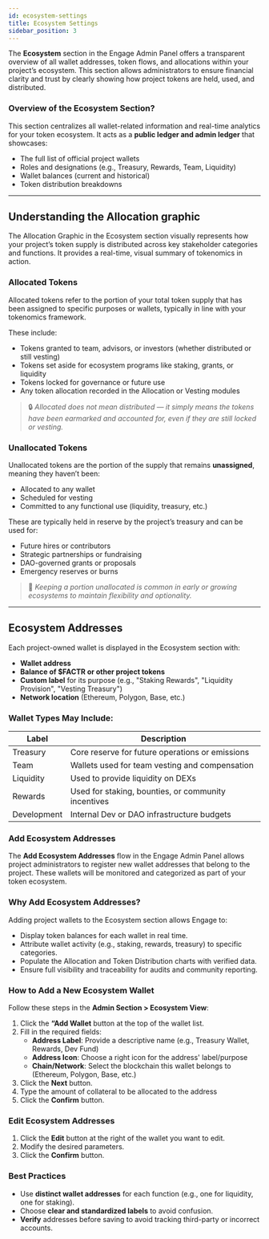 ```yaml
---
id: ecosystem-settings
title: Ecosystem Settings
sidebar_position: 3
---
```


The **Ecosystem** section in the Engage Admin Panel offers a transparent overview of all wallet addresses, token flows, and allocations within your project’s ecosystem. This section allows administrators to ensure financial clarity and trust by clearly showing how project tokens are held, used, and distributed.

### Overview of the Ecosystem Section?

This section centralizes all wallet-related information and real-time analytics for your token ecosystem. It acts as a **public ledger and admin ledger** that showcases:

- The full list of official project wallets
- Roles and designations (e.g., Treasury, Rewards, Team, Liquidity)
- Wallet balances (current and historical)
- Token distribution breakdowns

---

## Understanding the Allocation graphic

The Allocation Graphic in the Ecosystem section visually represents how your project’s token supply is distributed across key stakeholder categories and functions. It provides a real-time, visual summary of tokenomics in action.

### Allocated Tokens

Allocated tokens refer to the portion of your total token supply that has been assigned to specific purposes or wallets, typically in line with your tokenomics framework.

These include:

- Tokens granted to team, advisors, or investors (whether distributed or still vesting)
- Tokens set aside for ecosystem programs like staking, grants, or liquidity
- Tokens locked for governance or future use
- Any token allocation recorded in the Allocation or Vesting modules

> 🔒 *Allocated does not mean distributed — it simply means the tokens have been earmarked and accounted for, even if they are still locked or vesting.*


### Unallocated Tokens

Unallocated tokens are the portion of the supply that remains **unassigned**, meaning they haven’t been:

- Allocated to any wallet
- Scheduled for vesting
- Committed to any functional use (liquidity, treasury, etc.)

These are typically held in reserve by the project’s treasury and can be used for:

- Future hires or contributors
- Strategic partnerships or fundraising
- DAO-governed grants or proposals
- Emergency reserves or burns

> 🧠 *Keeping a portion unallocated is common in early or growing ecosystems to maintain flexibility and optionality.*
---

## Ecosystem Addresses

Each project-owned wallet is displayed in the Ecosystem section with:

- **Wallet address**
- **Balance of $FACTR or other project tokens**
- **Custom label** for its purpose (e.g., "Staking Rewards", "Liquidity Provision", "Vesting Treasury")
- **Network location** (Ethereum, Polygon, Base, etc.)

### Wallet Types May Include:

| Label | Description |
|-------|-------------|
| Treasury | Core reserve for future operations or emissions |
| Team | Wallets used for team vesting and compensation |
| Liquidity | Used to provide liquidity on DEXs |
| Rewards | Used for staking, bounties, or community incentives |
| Development | Internal Dev or DAO infrastructure budgets |

### Add Ecosystem Addresses

The **Add Ecosystem Addresses** flow in the Engage Admin Panel allows project administrators to register new wallet addresses that belong to the project. These wallets will be monitored and categorized as part of your token ecosystem.

### Why Add Ecosystem Addresses?

Adding project wallets to the Ecosystem section allows Engage to:

- Display token balances for each wallet in real time.
- Attribute wallet activity (e.g., staking, rewards, treasury) to specific categories.
- Populate the Allocation and Token Distribution charts with verified data.
- Ensure full visibility and traceability for audits and community reporting.

### How to Add a New Ecosystem Wallet

Follow these steps in the **Admin Section > Ecosystem View**:

1. Click the **“Add Wallet** button at the top of the wallet list.
2. Fill in the required fields:
   - **Address Label**: Provide a descriptive name (e.g., Treasury Wallet, Rewards, Dev Fund)
   - **Address Icon**: Choose a right icon for the address' label/purpose
   - **Chain/Network**: Select the blockchain this wallet belongs to (Ethereum, Polygon, Base, etc.)
3. Click the **Next** button.
4. Type the amount of collateral to be allocated to the address
5. Click the **Confirm** button.

### Edit Ecosystem Addresses

1. Click the **Edit** button at the right of the wallet you want to edit.
2. Modify the desired parameters.
3. Click the **Confirm** button.

### Best Practices

- Use **distinct wallet addresses** for each function (e.g., one for liquidity, one for staking).
- Choose **clear and standardized labels** to avoid confusion.
- **Verify** addresses before saving to avoid tracking third-party or incorrect accounts.
